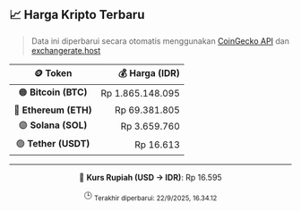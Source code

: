 

<!-- HARGA_KRIPTO -->
## 📈 Harga Kripto Terbaru

> Data ini diperbarui secara otomatis menggunakan [CoinGecko API](https://www.coingecko.com/) dan [exchangerate.host](https://exchangerate.host/)

<div align="center">

| 🪙 Token | 💰 Harga (IDR) |
|:------:|---------------:|
| 🟠 **Bitcoin (BTC)**   | Rp 1.865.148.095 |
| 🔵 **Ethereum (ETH)**  | Rp 69.381.805 |
| 🟣 **Solana (SOL)**    | Rp 3.659.760 |
| 🟢 **Tether (USDT)**   | Rp 16.613 |

---

💱 **Kurs Rupiah (USD → IDR)**: Rp 16.595

🕒 <sub>Terakhir diperbarui: 22/9/2025, 16.34.12</sub>

</div>
<!-- /HARGA_KRIPTO -->